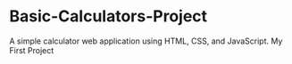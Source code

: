 # Basic-Calculators-Project
A simple calculator web application using HTML, CSS, and JavaScript.
My First Project 
